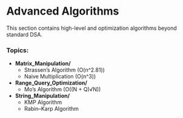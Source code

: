# Advanced Algorithms

This section contains high-level and optimization algorithms beyond standard DSA.

### Topics:
- **Matrix_Manipulation/**
  - Strassen’s Algorithm (O(n^2.81))
  - Naive Multiplication (O(n^3))
- **Range_Query_Optimization/**
  - Mo’s Algorithm (O((N + Q)√N))
- **String_Manipulation/**
  - KMP Algorithm
  - Rabin–Karp Algorithm
